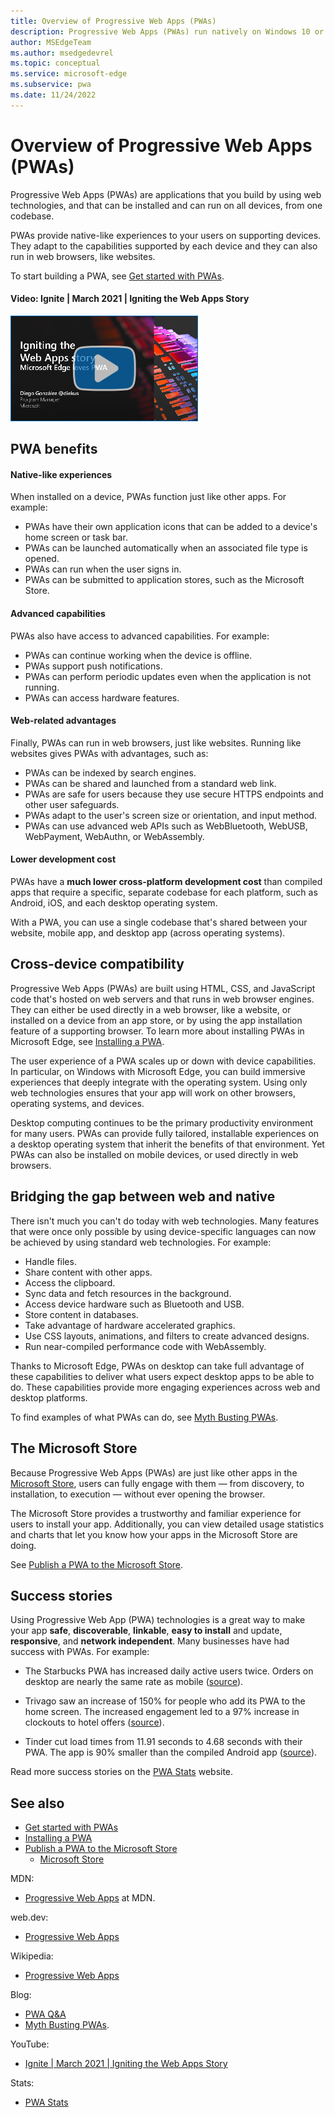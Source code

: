 ```yaml
---
title: Overview of Progressive Web Apps (PWAs)
description: Progressive Web Apps (PWAs) run natively on Windows 10 or later.  Here's everything you need to know about PWAs, as a web developer.
author: MSEdgeTeam
ms.author: msedgedevrel
ms.topic: conceptual
ms.service: microsoft-edge
ms.subservice: pwa
ms.date: 11/24/2022
---
```

# Overview of Progressive Web Apps (PWAs)

Progressive Web Apps (PWAs) are applications that you build by using web technologies, and that can be installed and can run on all devices, from one codebase.

PWAs provide native-like experiences to your users on supporting devices. They adapt to the capabilities supported by each device and they can also run in web browsers, like websites.

To start building a PWA, see [Get started with PWAs](./how-to/index.md).


<!-- ------------------------------ -->
#### Video: Ignite | March 2021 | Igniting the Web Apps Story

[![Thumbnail image for video "Igniting the Web Apps Story"](./index-images/igniting-web-apps-story.png)](https://www.youtube.com/watch?v=xUNC8MjW_iI)


<!-- ====================================================================== -->
## PWA benefits

#### Native-like experiences

When installed on a device, PWAs function just like other apps. For example:

*  PWAs have their own application icons that can be added to a device's home screen or task bar.
*  PWAs can be launched automatically when an associated file type is opened.
*  PWAs can run when the user signs in.
*  PWAs can be submitted to application stores, such as the Microsoft Store.

#### Advanced capabilities

PWAs also have access to advanced capabilities. For example:

*  PWAs can continue working when the device is offline.
*  PWAs support push notifications.
*  PWAs can perform periodic updates even when the application is not running.
*  PWAs can access hardware features.

#### Web-related advantages

Finally, PWAs can run in web browsers, just like websites. Running like websites gives PWAs with advantages, such as:

*  PWAs can be indexed by search engines.
*  PWAs can be shared and launched from a standard web link.
*  PWAs are safe for users because they use secure HTTPS endpoints and other user safeguards.
*  PWAs adapt to the user's screen size or orientation, and input method.
*  PWAs can use advanced web APIs such as WebBluetooth, WebUSB, WebPayment, WebAuthn, or WebAssembly.

#### Lower development cost

PWAs have a **much lower cross-platform development cost** than compiled apps that require a specific, separate codebase for each platform, such as Android, iOS, and each desktop operating system.

With a PWA, you can use a single codebase that's shared between your website, mobile app, and desktop app (across operating systems).


<!-- ====================================================================== -->
## Cross-device compatibility

Progressive Web Apps (PWAs) are built using HTML, CSS, and JavaScript code that's hosted on web servers and that runs in web browser engines. They can either be used directly in a web browser, like a website, or installed on a device from an app store, or by using the app installation feature of a supporting browser. To learn more about installing PWAs in Microsoft Edge, see [Installing a PWA](./ux.md#installing-a-pwa).

The user experience of a PWA scales up or down with device capabilities. In particular, on Windows with Microsoft Edge, you can build immersive experiences that deeply integrate with the operating system. Using only web technologies ensures that your app will work on other browsers, operating systems, and devices.

Desktop computing continues to be the primary productivity environment for many users.  PWAs can provide fully tailored, installable experiences on a desktop operating system that inherit the benefits of that environment.  Yet PWAs can also be installed on mobile devices, or used directly in web browsers.


<!-- ====================================================================== -->
## Bridging the gap between web and native

There isn't much you can't do today with web technologies. Many features that were once only possible by using device-specific languages can now be achieved by using standard web technologies. For example:

*   Handle files.
*   Share content with other apps.
*   Access the clipboard.
*   Sync data and fetch resources in the background.
*   Access device hardware such as Bluetooth and USB.
*   Store content in databases.
*   Take advantage of hardware accelerated graphics.
*   Use CSS layouts, animations, and filters to create advanced designs.
*   Run near-compiled performance code with WebAssembly.

Thanks to Microsoft Edge, PWAs on desktop can take full advantage of these capabilities to deliver what users expect desktop apps to be able to do.  These capabilities provide more engaging experiences across web and desktop platforms.

To find examples of what PWAs can do, see [Myth Busting PWAs](https://www.davrous.com/2019/10/18/myth-busting-pwas-the-new-edge-edition).


<!-- ====================================================================== -->
## The Microsoft Store

Because Progressive Web Apps (PWAs) are just like other apps in the [Microsoft Store](https://apps.microsoft.com), users can fully engage with them — from discovery, to installation, to execution — without ever opening the browser.

The Microsoft Store provides a trustworthy and familiar experience for users to install your app.  Additionally, you can view detailed usage statistics and charts that let you know how your apps in the Microsoft Store are doing.

See [Publish a PWA to the Microsoft Store](how-to/microsoft-store.md).


<!-- ====================================================================== -->
## Success stories

Using Progressive Web App (PWA) technologies is a great way to make your app **safe**, **discoverable**, **linkable**, **easy to install** and update, **responsive**, and **network independent**.  Many businesses have had success with PWAs.  For example:

* The Starbucks PWA has increased daily active users twice.  Orders on desktop are nearly the same rate as mobile ([source](https://twitter.com/davidbrunelle/status/993960071406080000)).<!-- todo: 404-like -->

* Trivago saw an increase of 150% for people who add its PWA to the home screen.  The increased engagement led to a 97% increase in clockouts to hotel offers ([source](https://www.thinkwithgoogle.com/intl/en-gb/marketing-strategies/app-and-mobile/trivago-embrace-progressive-web-apps-as-the-future-of-mobile/)).

* Tinder cut load times from 11.91 seconds to 4.68 seconds with their PWA.  The app is 90% smaller than the compiled Android app ([source](https://medium.com/@addyosmani/a-tinder-progressive-web-app-performance-case-study-78919d98ece0)).

Read more success stories on the [PWA Stats](https://www.pwastats.com/) website.


<!-- ====================================================================== -->
## See also
<!-- all links in article (except stats sources) -->

* [Get started with PWAs](./how-to/index.md)
* [Installing a PWA](./ux.md#installing-a-pwa)
* [Publish a PWA to the Microsoft Store](./how-to/microsoft-store.md)
   * [Microsoft Store](https://apps.microsoft.com)

MDN:
* [Progressive Web Apps](https://developer.mozilla.org/docs/Web/Progressive_web_apps) at MDN.

web.dev:
* [Progressive Web Apps](https://web.dev/explore/progressive-web-apps)<!-- todo: web.dev ok, or just link to MDN? -->

Wikipedia:
* [Progressive Web Apps](https://wikipedia.org/wiki/Progressive_web_app)

Blog:
* [PWA Q&A](https://www.aaron-gustafson.com/notebook/pwa-qa)
* [Myth Busting PWAs](https://www.davrous.com/2019/10/18/myth-busting-pwas-the-new-edge-edition).

YouTube:
* [Ignite | March 2021 | Igniting the Web Apps Story](https://www.youtube.com/watch?v=xUNC8MjW_iI)

Stats:
* [PWA Stats](https://www.pwastats.com)
